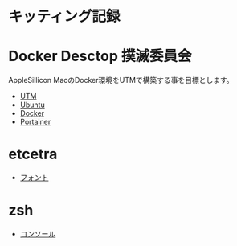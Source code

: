 キッティング記録
===

# Docker Desctop 撲滅委員会
AppleSillicon MacのDocker環境をUTMで構築する事を目標とします。
- [UTM](./docker/UTM.md)
- [Ubuntu](./docker/UBUNTU.md)
- [Docker](./docker/DOCKER.md)
- [Portainer](./docker/PORTAINER.md)

# etcetra
- [フォント](etcetra/FONT.md)

# zsh
- [コンソール](zsh/CONSOLE.md)
